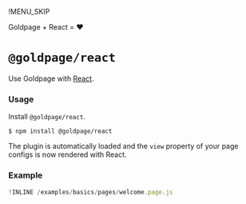 !MENU_SKIP

Goldpage + React = :heart:

# `@goldpage/react`

Use Goldpage with [React](https://github.com/facebook/react).

### Usage

Install `@goldpage/react`.

~~~shell
$ npm install @goldpage/react
~~~

The plugin is automatically loaded and
the `view` property of your page configs is now rendered with React.

### Example

~~~js
!INLINE /examples/basics/pages/welcome.page.js
~~~
